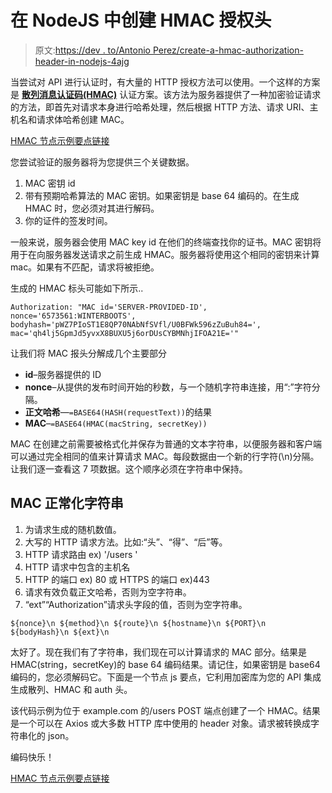 # 在 NodeJS 中创建 HMAC 授权头

> 原文:[https://dev . to/Antonio Perez/create-a-hmac-authorization-header-in-nodejs-4ajg](https://dev.to/antonioperez/create-a-hmac-authorization-header-in-nodejs-4ajg)

当尝试对 API 进行认证时，有大量的 HTTP 授权方法可以使用。一个这样的方案是 [**散列消息认证码(HMAC)**](https://tools.ietf.org/html/draft-ietf-oauth-v2-http-mac-00) 认证方案。该方法为服务器提供了一种加密验证请求的方法，即首先对请求本身进行哈希处理，然后根据 HTTP 方法、请求 URI、主机名和请求体哈希创建 MAC。

[HMAC 节点示例要点链接](https://gist.github.com/antonioperez/2c17117eb34bf8d6c2a1be05155699a4)

您尝试验证的服务器将为您提供三个关键数据。

1.  MAC 密钥 id
2.  带有预期哈希算法的 MAC 密钥。如果密钥是 base 64 编码的。在生成 HMAC 时，您必须对其进行解码。
3.  你的证件的签发时间。

一般来说，服务器会使用 MAC key id 在他们的终端查找你的证书。MAC 密钥将用于在向服务器发送请求之前生成 HMAC。服务器将使用这个相同的密钥来计算 mac。如果有不匹配，请求将被拒绝。

生成的 HMAC 标头可能如下所示..

```
Authorization: "MAC id='SERVER-PROVIDED-ID', nonce='6573561:WINTERBOOTS', bodyhash='pWZ7PIoST1E8QP70NAbNfSVfl/U0BFWk596zZuBuh84=', mac='qh4lj5GpmJd5yvxX8BUXU5j6orDUsCYBMNhjIFOA21E='" 
```

让我们将 MAC 报头分解成几个主要部分

*   **id**–服务器提供的 ID
*   **nonce**–从提供的发布时间开始的秒数，与一个随机字符串连接，用“:”字符分隔。
*   **正文哈希**—`=BASE64(HASH(requestText))`的结果
*   **MAC**–`=BASE64(HMAC(macString, secretKey))`

MAC 在创建之前需要被格式化并保存为普通的文本字符串，以便服务器和客户端可以通过完全相同的值来计算请求 MAC。每段数据由一个新的行字符(\n)分隔。让我们逐一查看这 7 项数据。这个顺序必须在字符串中保持。

## [](#mac-normalize-string)MAC 正常化字符串

1.  为请求生成的随机数值。
2.  大写的 HTTP 请求方法。比如:“头”、“得”、“后”等。
3.  HTTP 请求路由 ex) '/users '
4.  HTTP 请求中包含的主机名
5.  HTTP 的端口 ex) 80 或 HTTPS 的端口 ex)443
6.  请求有效负载正文哈希，否则为空字符串。
7.  “ext”“Authorization”请求头字段的值，否则为空字符串。

```
${nonce}\n ${method}\n ${route}\n ${hostname}\n ${PORT}\n ${bodyHash}\n ${ext}\n 
```

太好了。现在我们有了字符串，我们现在可以计算请求的 MAC 部分。结果是 HMAC(string，secretKey)的 base 64 编码结果。请记住，如果密钥是 base64 编码的，您必须解码它。下面是一个节点 js 要点，它利用加密库为您的 API 集成生成散列、HMAC 和 auth 头。

该代码示例为位于 example.com 的/users POST 端点创建了一个 HMAC。结果是一个可以在 Axios 或大多数 HTTP 库中使用的 header 对象。请求被转换成字符串化的 json。

编码快乐！

[HMAC 节点示例要点链接](https://gist.github.com/antonioperez/2c17117eb34bf8d6c2a1be05155699a4)